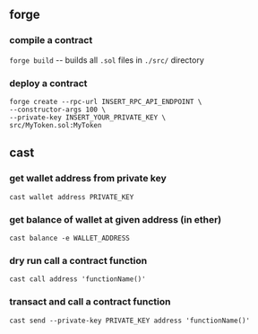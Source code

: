 ## forge

### compile a contract

`forge build` -- builds all `.sol` files in `./src/` directory

### deploy a contract

```
forge create --rpc-url INSERT_RPC_API_ENDPOINT \
--constructor-args 100 \
--private-key INSERT_YOUR_PRIVATE_KEY \
src/MyToken.sol:MyToken
```

## cast

### get wallet address from private key

`cast wallet address PRIVATE_KEY`

### get balance of wallet at given address (in ether)

`cast balance -e WALLET_ADDRESS`

### dry run call a contract function

`cast call address 'functionName()'`

### transact and call a contract function

`cast send --private-key PRIVATE_KEY address 'functionName()'`
